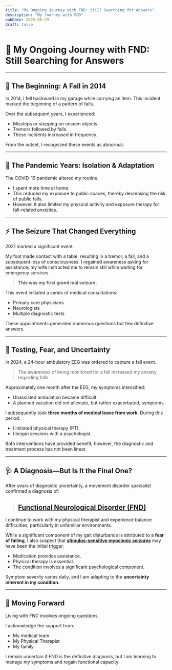 ```yaml
---
title: "My Ongoing Journey with FND: Still Searching for Answers"
description: "My Journey with FND"
pubDate: 2025-06-29
draft: false
---
```


# 🌱 My Ongoing Journey with FND: Still Searching for Answers

---

## 🚪 The Beginning: A Fall in 2014

In 2014, I fell backward in my garage while carrying an item. This incident marked the beginning of a pattern of falls.

Over the subsequent years, I experienced:

- Missteps or stepping on unseen objects.
- Tremors followed by falls.
- These incidents increased in frequency.

From the outset, I recognized these events as abnormal.

---

## 🦠 The Pandemic Years: Isolation & Adaptation

The COVID-19 pandemic altered my routine.

- I spent more time at home.
- This reduced my exposure to public spaces, thereby decreasing the risk of public falls.
- However, it also limited my physical activity and exposure therapy for fall-related anxieties.

---

## ⚡ The Seizure That Changed Everything

2021 marked a significant event.

My foot made contact with a table, resulting in a tremor, a fall, and a subsequent loss of consciousness. I regained awareness asking for assistance; my wife instructed me to remain still while waiting for emergency services.

> **This was my first grand mal seizure.**

This event initiated a series of medical consultations:

- Primary care physicians
- Neurologists
- Multiple diagnostic tests

These appointments generated numerous questions but few definitive answers.

---

## 🧠 Testing, Fear, and Uncertainty

In 2024, a 24-hour ambulatory EEG was ordered to capture a fall event.

> The awareness of being monitored for a fall increased my anxiety regarding falls.

Approximately one month after the EEG, my symptoms intensified:

- Unassisted ambulation became difficult.
- A planned vacation did not alleviate, but rather exacerbated, symptoms.

I subsequently took **three months of medical leave from work**. During this period:

- I initiated physical therapy (PT).
- I began sessions with a psychologist.

Both interventions have provided benefit; however, the diagnostic and treatment process has not been linear.

---

## 🩺 A Diagnosis—But Is It the Final One?

After years of diagnostic uncertainty, a movement disorder specialist confirmed a diagnosis of:

> ## **[Functional Neurological Disorder (FND)](https://www.ninds.nih.gov/health-information/disorders/functional-neurologic-disorder)**

I continue to work with my physical therapist and experience balance difficulties, particularly in unfamiliar environments.

While a significant component of my gait disturbance is attributed to a **fear of falling**, I also suspect that **[stimulus-sensitive myoclonic seizures](https://www.ninds.nih.gov/health-information/disorders/myoclonus)** may have been the initial trigger.

- Medication provides assistance.
- Physical therapy is essential.
- The condition involves a significant psychological component.

Symptom severity varies daily, and I am adapting to the **uncertainty inherent in my condition**.

---

## 🌄 Moving Forward

Living with FND involves ongoing questions.

I acknowledge the support from:

- My medical team
- My Physical Therapist
- My family

I remain uncertain if FND is the definitive diagnosis, but I am learning to manage my symptoms and regain functional capacity.
